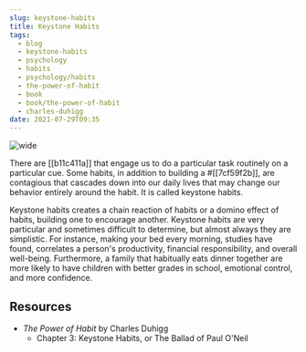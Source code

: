 ```yaml
---
slug: keystone-habits
title: Keystone Habits
tags:
  - blog
  - keystone-habits
  - psychology
  - habits
  - psychology/habits
  - the-power-of-habit
  - book
  - book/the-power-of-habit
  - charles-duhigg
date: 2021-07-29T09:35
---
```



![wide](https://live.staticflickr.com/2937/14032923230_627a478667_b.jpg "image from Flickr (cc)")

There are [[b11c411a]] that engage us to do a particular task routinely on
a particular cue. Some habits, in addition to building a #[[7cf59f2b]], are
contagious that cascades down into our daily lives that may change our behavior
entirely around the habit. It is called keystone habits.

Keystone habits creates a chain reaction of habits or a domino effect of habits,
building one to encourage another. Keystone habits are very particular and
sometimes difficult to determine, but almost always they are simplistic. For
instance, making your bed every morning, studies have found, correlates
a person's productivity, financial responsibility, and overall well-being.
Furthermore, a family that habitually eats dinner together are more likely to
have children with better grades in school, emotional control, and more
confidence.

## Resources

- _The Power of Habit_ by Charles Duhigg
  - Chapter 3: Keystone Habits, or The Ballad of Paul O'Neil
